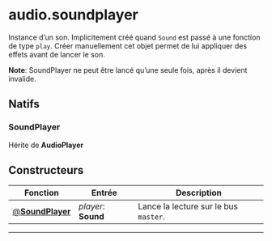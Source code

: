 # audio.soundplayer

Instance d’un son.
Implicitement créé quand `Sound` est passé à une fonction de type `play`.
Créer manuellement cet objet permet de lui appliquer des effets avant de lancer le son.

**Note**: SoundPlayer ne peut être lancé qu’une seule fois, après il devient invalide.
## Natifs
### SoundPlayer
Hérite de **AudioPlayer**
## Constructeurs
|Fonction|Entrée|Description|
|-|-|-|
|[@**SoundPlayer**](#ctor_0)| *player*: **Sound**|Lance la lecture sur le bus `master`.|


***
